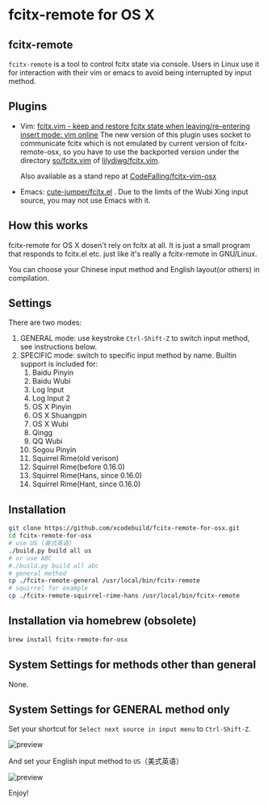fcitx-remote for OS X
=================

## fcitx-remote

`fcitx-remote` is a tool to control fcitx state via console. Users in
Linux use it for interaction with their vim or emacs to avoid being
interrupted by input method.

## Plugins

-   Vim: [fcitx.vim - keep and restore fcitx state when
    leaving/re-entering insert mode: vim
    online](http://www.vim.org/scripts/script.php?script_id=3764)
    The new version of this plugin uses socket to communicate fcitx which is
    not emulated by current version of fcitx-remote-osx, so you have to use
    the backported version under the directory [so/fcitx.vim](https://github.com/lilydjwg/fcitx.vim/blob/master/so/fcitx.vim) of [lilydjwg/fcitx.vim](https://github.com/lilydjwg/fcitx.vim).
    
    Also available as a stand repo at [CodeFalling/fcitx-vim-osx](https://github.com/CodeFalling/fcitx-vim-osx)
    
-   Emacs:
    [cute-jumper/fcitx.el](https://github.com/cute-jumper/fcitx.el)
    . Due to the limits of the Wubi Xing input source, you may not use Emacs with it.

## How this works

fcitx-remote for OS X dosen't rely on fcitx at all. It is just a small
program that responds to fcitx.el etc. just like it's really a fcitx-remote in
GNU/Linux.

You can choose your Chinese input method and English layout(or others)
in compilation.

## Settings

There are two modes:

1. GENERAL mode: use keystroke `Ctrl-Shift-Z` to switch input method, see instructions below.
2. SPECIFIC mode: switch to specific input method by name. Builtin support is included for:
    1. Baidu Pinyin
    2. Baidu Wubi
    3. Log Input
    4. Log Input 2
    5. OS X Pinyin
    6. OS X Shuangpin
    7. OS X Wubi
    8. Qingg
    9. QQ Wubi
    10. Sogou Pinyin
    11. Squirrel Rime(old verison)
    12. Squirrel Rime(before 0.16.0)
    13. Squirrel Rime(Hans, since 0.16.0)
    14. Squirrel Rime(Hant, since 0.16.0)

## Installation

```bash
git clone https://github.com/xcodebuild/fcitx-remote-for-osx.git
cd fcitx-remote-for-osx
# use US (美式英语)
./build.py build all us
# or use ABC
#./build.py build all abc
# general method
cp ./fcitx-remote-general /usr/local/bin/fcitx-remote
# squirrel for example
cp ./fcitx-remote-squirrel-rime-hans /usr/local/bin/fcitx-remote
```

## Installation via homebrew (obsolete)

```bash
brew install fcitx-remote-for-osx
```

## System Settings for methods other than general

None.

## System Settings for GENERAL method only

Set your shortcut for `Select next source in input menu` to `Ctrl-Shift-Z`.

![preview](https://cloud.githubusercontent.com/assets/5436704/15090907/60f3cc0a-146a-11e6-9f32-8128d1e2a339.png)

And set your English input method to `US`（美式英语）

![preview](https://cloud.githubusercontent.com/assets/5436704/13461653/d1404578-e0bd-11e5-8326-f7ca07558964.png)

Enjoy!
